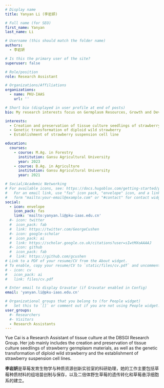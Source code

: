 ```yaml
---
# Display name
title: Yanyan Li (李岩妍)

# Full name (for SEO)
first_name: Yanyan
last_name: Li

# Username (this should match the folder name)
authors:
  - 李岩妍

# Is this the primary user of the site?
superuser: false

# Role/position
role: Research Assistant

# Organizations/Affiliations
organizations:
  - name: PKU-IAAS
    url: ''

# Short bio (displayed in user profile at end of posts)
bio: My research interests focus on Germplasm Resources, Growth and Development Characteristics and Tissue Culture and Genetic Transformation of *Rubus* .

interests:
  - Creation and preservation of tissue culture seedlings of strawberry germplasm materials
  - Genetic transformation of diploid wild strawberry 
  - Establishment of strawberry suspension cell line

education:
  courses:
    - course: M.Ag. in Forestry
      institution: Gansu Agricultural University
      year: 2023
    - course: B.Ag. in Agriculture
      institution: Gansu Agricultural University
      year: 2021

# Social/Academic Networking
# For available icons, see: https://docs.hugoblox.com/getting-started/page-builder/#icons
#   For an email link, use "fas" icon pack, "envelope" icon, and a link in the
#   form "mailto:your-email@example.com" or "#contact" for contact widget.
social:
  - icon: envelope
    icon_pack: fas
    link: 'mailto:yanyan.li@pku-iaas.edu.cn'
  #- icon: twitter
  #  icon_pack: fab
  #  link: https://twitter.com/GeorgeCushen
  #- icon: google-scholar
  #  icon_pack: ai
  #  link: https://scholar.google.co.uk/citations?user=sIwtMXoAAAAJ
  #- icon: github
  #  icon_pack: fab
  #  link: https://github.com/gcushen
# Link to a PDF of your resume/CV from the About widget.
# To enable, copy your resume/CV to `static/files/cv.pdf` and uncomment the lines below.
# - icon: cv
#   icon_pack: ai
#   link: files/cv.pdf

# Enter email to display Gravatar (if Gravatar enabled in Config)
email: 'yanyan.li@pku-iaas.edu.cn'

# Organizational groups that you belong to (for People widget)
#   Set this to `[]` or comment out if you are not using People widget.
user_groups:
  #- Researchers
  #- Visitors
  - Research Assistants
---
```


Yue Cai is a Research Assistant of tissue culture at the DBSGI Research Group. Her job mainly includes the creation and preservation of tissue culture seedlings of strawberry germplasm materials, as well as the genetic transformation of diploid wild strawberry and the establishment of strawberry suspension cell lines.

**李岩妍**是草莓发育生物学与种质资源创新实验室的科研助理，她的工作主要包括草莓种质材料的组培苗创制与保存，以及二倍体野生草莓的遗传转化和草莓悬浮细胞系的建立。